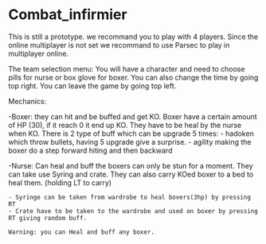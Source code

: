 # Combat_infirmier
This is still a prototype.
we recommand you to play with 4 players.
Since the online multiplayer is not set we recommand to use Parsec to play in multiplayer online.

The team selection menu:
	You will have a character and need to choose pills for nurse or box glove for boxer.
	You can also change the time by going top right.
	You can leave the game by going top left.


Mechanics:

 -Boxer:
	they can hit and be buffed and get KO.
	Boxer have a certain amount of HP (30), if it reach 0 it end up KO.
	They have to be heal by the nurse when KO.
	There is 2 type of buff which can be upgrade 5 times:
		- hadoken which throw bullets, having 5 upgrade give a surprise.
		- agility making the boxer do a step forward hiting and then backward

 -Nurse:
	Can heal and buff the boxers can only be stun for a moment.
	They can take use Syring and crate.
	They can also carry KOed boxer to a bed to heal them. (holding LT to carry)
	
	- Syringe can be taken from wardrobe to heal boxers(3hp) by pressing RT 
	- Crate have to be taken to the wardrobe and used on boxer by pressing RT giving random buff.
	
	Warning: you can Heal and buff any boxer.


